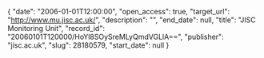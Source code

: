 {
  "date": "2006-01-01T12:00:00", 
  "open_access": true, 
  "target_url": "http://www.mu.jisc.ac.uk/", 
  "description": "", 
  "end_date": null, 
  "title": "JISC Monitoring Unit", 
  "record_id": "20060101T120000/HoYl8SOySreMLyQmdVGLlA==", 
  "publisher": "jisc.ac.uk", 
  "slug": 28180579, 
  "start_date": null
}

